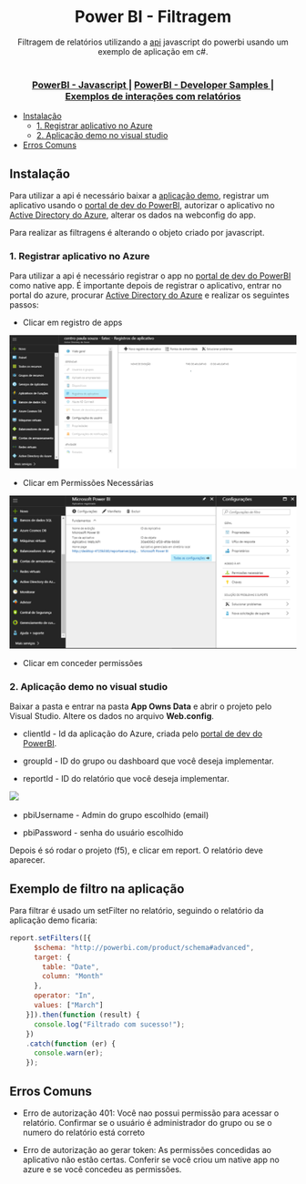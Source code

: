 
<div align="center">
<h1 align="center">Power BI - Filtragem</h1>
</div>
<div align="center">
  Filtragem de relatórios utilizando a <a href="https://github.com/Microsoft/PowerBI-JavaScript">api</a> javascript do powerbi usando um exemplo de aplicação em c#.
</div>

<br />

<div align="center">
  <h3>
    <a href="https://github.com/Microsoft/PowerBI-JavaScript">
      PowerBI - Javascript
    </a>
    <span> | </span>
    <a href="https://github.com/Microsoft/PowerBI-Developer-Samples">
      PowerBI - Developer Samples
    </a>
    <span> | </span>
    <a href="https://microsoft.github.io/PowerBI-JavaScript/demo/v2-demo/index.html#">
      Exemplos de interações com relatórios
    </a>
  </h3>
</div>

  - [Instalação](#instala%C3%A7%C3%A3o)
    - [1. Registrar aplicativo no Azure](#1-registrar-aplicativo-no-azure)
    - [2. Aplicação demo no visual studio](#2-aplica%C3%A7%C3%A3o-demo-no-visual-studio)
  - [Erros Comuns](#erros-comuns)

## Instalação

Para utilizar a api é necessário baixar a [aplicação demo](https://github.com/Microsoft/PowerBI-Developer-Samples), registrar um aplicativo usando o [portal de dev do PowerBI](https://dev.powerbi.com/apps), autorizar o aplicativo no [Active Directory do Azure](https://portal.azure.com/#blade/Microsoft_AAD_IAM/ActiveDirectoryMenuBlade), alterar os dados na webconfig do app.

Para realizar as filtragens é alterando o objeto criado  por javascript.

### 1. Registrar aplicativo no Azure

Para utilizar a api é necessário registrar o app no [portal de dev do PowerBI](https://dev.powerbi.com/apps) como native app. É importante depois de registrar o aplicativo, entrar no portal do azure, procurar [Active Directory do Azure](https://portal.azure.com/#blade/Microsoft_AAD_IAM/ActiveDirectoryMenuBlade) e realizar os seguintes passos:

- Clicar em registro de apps

![](2.png)

- Clicar em Permissões Necessárias

![](3.png)

- Clicar em conceder permissões



### 2. Aplicação demo no visual studio

Baixar a pasta e entrar na pasta **App Owns Data** e abrir o projeto pelo Visual Studio. Altere os dados no arquivo **Web.config**.


* clientId - Id da aplicação do Azure, criada pelo [portal de dev do PowerBI](https://dev.powerbi.com/apps).

* groupId - ID do grupo ou dashboard que você deseja implementar.

* reportId - ID do relatório que você deseja implementar.

![](https://i.imgur.com/MiSlcdf.png)

* pbiUsername - Admin do grupo escolhido (email)

* pbiPassword - senha do usuário escolhido

Depois é só rodar o projeto (f5), e clicar em report. O relatório deve aparecer.

## Exemplo de filtro na aplicação

Para filtrar é usado um setFilter no relatório, seguindo o relatório da aplicação demo ficaria:

```js
report.setFilters([{
      $schema: "http://powerbi.com/product/schema#advanced",
      target: {
        table: "Date",
        column: "Month"
      },
      operator: "In",
      values: ["March"]
    }]).then(function (result) {
      console.log("Filtrado com sucesso!");
    })
    .catch(function (er) {
      console.warn(er);
    });
```

## Erros Comuns

- Erro de autorização 401: Você nao possui permissão para acessar o relatório. Confirmar se o usuário é administrador do grupo ou se o numero do relatório está correto

- Erro de autorização ao gerar token: As permissões concedidas ao aplicativo não estão certas. Conferir se você criou um native app no azure e se você concedeu as permissões.